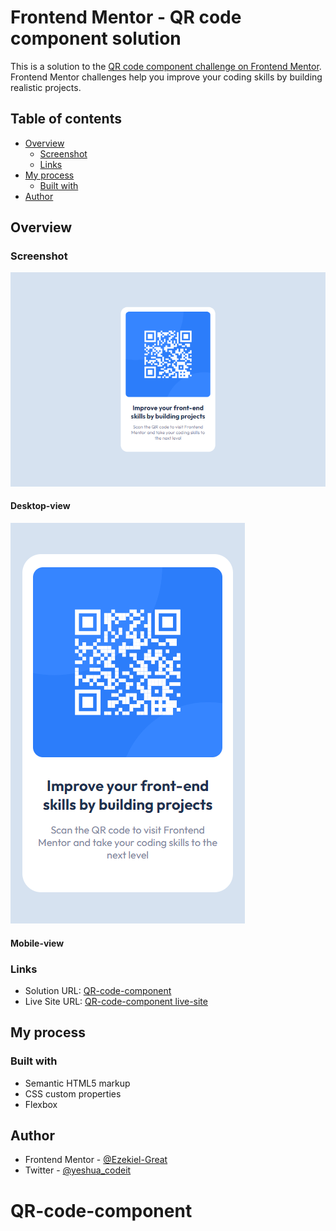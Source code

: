 # Frontend Mentor - QR code component solution

This is a solution to the [QR code component challenge on Frontend Mentor](https://www.frontendmentor.io/challenges/qr-code-component-iux_sIO_H). Frontend Mentor challenges help you improve your coding skills by building realistic projects. 

## Table of contents

- [Overview](#overview)
  - [Screenshot](#screenshot)
  - [Links](#links)
- [My process](#my-process)
  - [Built with](#built-with)
- [Author](#author)


## Overview

### Screenshot
![Alt text](images/QR-code-component-desktop-view.png)

#### Desktop-view

![Alt text](images/QR-code-component-mobile-view.png)

#### Mobile-view

### Links

- Solution URL: [QR-code-component](https://github.com/Ezekiel-Great/QR-code-component)
- Live Site URL: [QR-code-component live-site](https://your-live-site-url.com)
## My process

### Built with

- Semantic HTML5 markup
- CSS custom properties
- Flexbox



## Author

- Frontend Mentor - [@Ezekiel-Great](https://www.frontendmentor.io/profile/Ezekiel-Great)
- Twitter - [@yeshua_codeit](https://www.twitter.com/yeshua_codeit)

# QR-code-component
